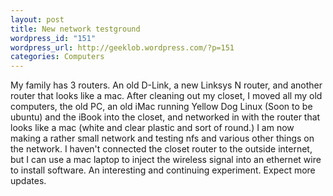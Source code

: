 ```yaml
--- 
layout: post
title: New network testground
wordpress_id: "151"
wordpress_url: http://geeklob.wordpress.com/?p=151
categories: Computers
---
```

My family has 3 routers. An old D-Link, a new Linksys N router, and another router that looks like a mac. After cleaning out my closet, I moved all my old computers, the old PC, an old iMac running Yellow Dog Linux (Soon to be ubuntu) and the iBook into the closet, and networked in with the router that looks like a mac (white and clear plastic and sort of round.) I am now making a rather small network and testing nfs and various other things on the network. I haven't connected the closet router to the outside internet, but I can use a mac laptop to inject the wireless signal into an ethernet wire to install software. An interesting and continuing experiment. Expect more updates.
